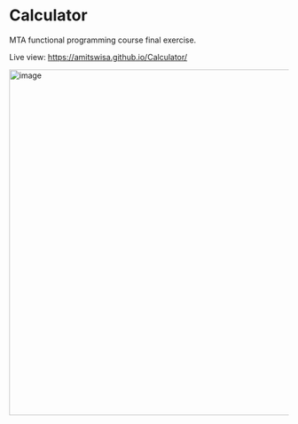 # Calculator
MTA functional programming course final exercise.

Live view: https://amitswisa.github.io/Calculator/

<img width="625" alt="image" src="https://github.com/amitswisa/Calculator/assets/54107511/b1dbe427-2101-41b6-9e16-e6e726be9778">
